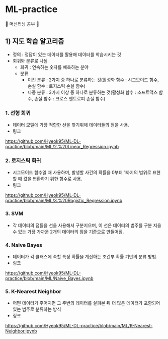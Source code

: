 # ML-practice
🚩 머신러닝 공부 🚩

## 1) 지도 학습 알고리즘
* 정의 : 정답이 있는 데이터를 활용해 데이터를 학습시키는 것
* 회귀와 분류로 나뉨
   * 회귀 : 연속하는 숫자를 예측하는 분야
   * 분류
      * 이진 분류 : 2가지 중 하나로 분류하는 것(활성화 함수 : 시그모이드 함수, 손실 함수 : 로지스틱 손실 함수)
      * 다중 분류 : 3가지 이상 중 하나로 분류하는 것(활성화 함수 : 소프트맥스 함수, 손실 함수 : 크로스 엔트로피 손실 함수)

### 1. 선형 회귀
* 데이터 모델에 가장 적합한 선을 찾기위해 데이터들의 점을 사용.
* 링크

https://github.com/Hyeok95/ML-DL-practice/blob/main/ML/2.%20Linear_Regression.ipynb

### 2. 로지스틱 회귀
* 시그모이드 함수일 때 사용하며, 발생할 사건의 확률을 0부터 1까지의 범위로 표현할 때 값을 변환하기 위한 함수로 사용.
* 링크

https://github.com/Hyeok95/ML-DL-practice/blob/main/ML/3.%20Rogistic_Regression.ipynb


### 3. SVM
* 각 데이터의 점들을 선을 사용해서 구분지으며, 이 선은 데이터의 범주를 구분 지을 수 있는 가장 가까운 2개의 데이터의 점을 기준으로 만들어짐.


### 4. Naive Bayes
* 데이터가 각 클래스에 속할 특징 확률을 계산하는 조건부 확률 기반의 분류 방법.
* 링크

https://github.com/Hyeok95/ML-DL-practice/blob/main/ML/Naive_Bayes.ipynb

### 5. K-Nearest Neighbor
* 어떤 데이터가 주어지면 그 주변의 데이터를 살펴본 뒤 더 많은 데이터가 포함되어 있는 범주로 분류하는 방식
* 링크

https://github.com/Hyeok95/ML-DL-practice/blob/main/ML/K-Nearest-Neighbor.ipynb
